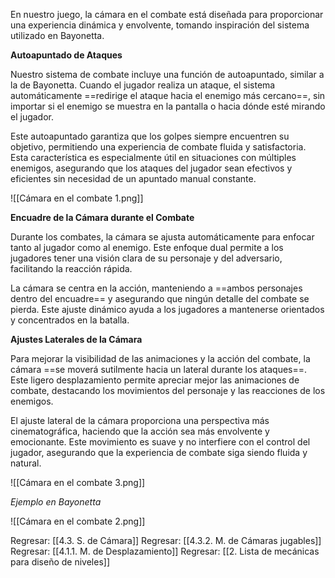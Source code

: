 
En nuestro juego, la cámara en el combate está diseñada para proporcionar una experiencia dinámica y envolvente, tomando inspiración del sistema utilizado en Bayonetta.

**Autoapuntado de Ataques**

Nuestro sistema de combate incluye una función de autoapuntado, similar a la de Bayonetta. Cuando el jugador realiza un ataque, el sistema automáticamente ==redirige el ataque hacia el enemigo más cercano==, sin importar si el enemigo se muestra en la pantalla o hacia dónde esté mirando el jugador.

Este autoapuntado garantiza que los golpes siempre encuentren su objetivo, permitiendo una experiencia de combate fluida y satisfactoria. Esta característica es especialmente útil en situaciones con múltiples enemigos, asegurando que los ataques del jugador sean efectivos y eficientes sin necesidad de un apuntado manual constante.

![[Cámara en el combate 1.png]]

**Encuadre de la Cámara durante el Combate**

Durante los combates, la cámara se ajusta automáticamente para enfocar tanto al jugador como al enemigo. Este enfoque dual permite a los jugadores tener una visión clara de su personaje y del adversario, facilitando la reacción rápida. 

La cámara se centra en la acción, manteniendo a ==ambos personajes dentro del encuadre== y asegurando que ningún detalle del combate se pierda. Este ajuste dinámico ayuda a los jugadores a mantenerse orientados y concentrados en la batalla.

**Ajustes Laterales de la Cámara**

Para mejorar la visibilidad de las animaciones y la acción del combate, la cámara ==se moverá sutilmente hacia un lateral durante los ataques==. Este ligero desplazamiento permite apreciar mejor las animaciones de combate, destacando los movimientos del personaje y las reacciones de los enemigos. 

El ajuste lateral de la cámara proporciona una perspectiva más cinematográfica, haciendo que la acción sea más envolvente y emocionante. Este movimiento es suave y no interfiere con el control del jugador, asegurando que la experiencia de combate siga siendo fluida y natural.

![[Cámara en el combate 3.png]]

*Ejemplo en Bayonetta*

![[Cámara en el combate 2.png]]


Regresar: [[4.3. S. de Cámara]]
Regresar: [[4.3.2. M. de Cámaras jugables]]
Regresar: [[4.1.1. M. de Desplazamiento]]
Regresar: [[2. Lista de mecánicas para diseño de niveles]]
